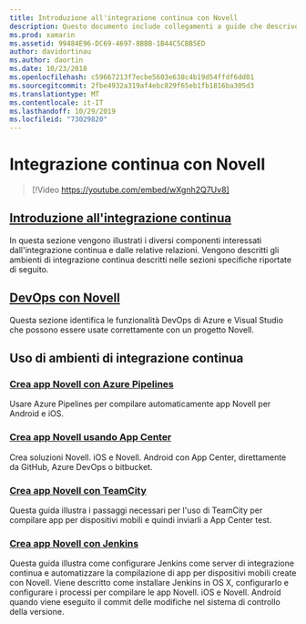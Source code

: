 ```yaml
---
title: Introduzione all'integrazione continua con Novell
description: Questo documento include collegamenti a guide che descrivono l'integrazione continua con Novell. Il contenuto collegato offre una panoramica dell'integrazione continua e illustra App Center Build, TeamCity e Jenkins.
ms.prod: xamarin
ms.assetid: 99484E96-DC69-4697-8BBB-1B44C5CBB5ED
author: davidortinau
ms.author: daortin
ms.date: 10/23/2018
ms.openlocfilehash: c59667213f7ecbe5603e638c4b19d54ffdf6dd01
ms.sourcegitcommit: 2fbe4932a319af4ebc829f65eb1fb1816ba305d3
ms.translationtype: MT
ms.contentlocale: it-IT
ms.lasthandoff: 10/29/2019
ms.locfileid: "73029820"
---
```

# <a name="continuous-integration-with-xamarin"></a>Integrazione continua con Novell

> [!Video https://youtube.com/embed/wXgnh2Q7Uv8]

## <a name="introduction-to-continuous-integrationtoolsciintro-to-cimd"></a>[Introduzione all'integrazione continua](~/tools/ci/intro-to-ci.md)

In questa sezione vengono illustrati i diversi componenti interessati dall'integrazione continua e dalle relative relazioni. Vengono descritti gli ambienti di integrazione continua descritti nelle sezioni specifiche riportate di seguito.

## <a name="devops-with-xamarintoolscidevopsmd"></a>[DevOps con Novell](~/tools/ci/devops.md)

Questa sezione identifica le funzionalità DevOps di Azure e Visual Studio che possono essere usate correttamente con un progetto Novell.

## <a name="working-with-continuous-integration-environments"></a>Uso di ambienti di integrazione continua

### <a name="build-xamarin-apps-with-azure-pipelineshttpsdocsmicrosoftcomazuredevopspipelineslanguagesxamarin"></a>[Crea app Novell con Azure Pipelines](https://docs.microsoft.com/azure/devops/pipelines/languages/xamarin/)

Usare Azure Pipelines per compilare automaticamente app Novell per Android e iOS.

### <a name="build-xamarin-apps-using-app-centerhttpsdocsmicrosoftcomappcenterbuildxamarin"></a>[Crea app Novell usando App Center](https://docs.microsoft.com/appcenter/build/xamarin/)

Crea soluzioni Novell. iOS e Novell. Android con App Center, direttamente da GitHub, Azure DevOps o bitbucket.

### <a name="build-xamarin-apps-with-teamcitytoolsciteamcitymd"></a>[Crea app Novell con TeamCity](~/tools/ci/teamcity.md)

Questa guida illustra i passaggi necessari per l'uso di TeamCity per compilare app per dispositivi mobili e quindi inviarli a App Center test.

### <a name="build-xamarin-apps-with-jenkinstoolscijenkins-walkthroughmd"></a>[Crea app Novell con Jenkins](~/tools/ci/jenkins-walkthrough.md)

Questa guida illustra come configurare Jenkins come server di integrazione continua e automatizzare la compilazione di app per dispositivi mobili create con Novell. Viene descritto come installare Jenkins in OS X, configurarlo e configurare i processi per compilare le app Novell. iOS e Novell. Android quando viene eseguito il commit delle modifiche nel sistema di controllo della versione.
